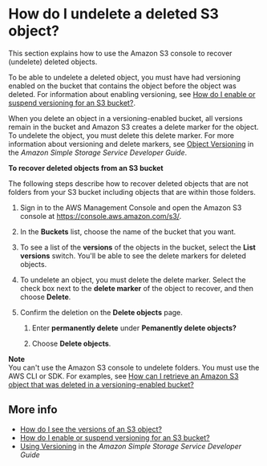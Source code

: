 # How do I undelete a deleted S3 object?<a name="undelete-objects"></a>

This section explains how to use the Amazon S3 console to recover \(undelete\) deleted objects\.

To be able to undelete a deleted object, you must have had versioning enabled on the bucket that contains the object before the object was deleted\. For information about enabling versioning, see [How do I enable or suspend versioning for an S3 bucket?](enable-versioning.md)\.

When you delete an object in a versioning\-enabled bucket, all versions remain in the bucket and Amazon S3 creates a delete marker for the object\. To undelete the object, you must delete this delete marker\. For more information about versioning and delete markers, see [Object Versioning](https://docs.aws.amazon.com/AmazonS3/latest/dev/ObjectVersioning.html) in the *Amazon Simple Storage Service Developer Guide*\.

**To recover deleted objects from an S3 bucket**

The following steps describe how to recover deleted objects that are not folders from your S3 bucket including objects that are within those folders\. 

1. Sign in to the AWS Management Console and open the Amazon S3 console at [https://console\.aws\.amazon\.com/s3/](https://console.aws.amazon.com/s3/)\.

1. In the **Buckets** list, choose the name of the bucket that you want\.

1. To see a list of the **versions** of the objects in the bucket, select the **List versions** switch\. You'll be able to see the delete markers for deleted objects\. 

1. To undelete an object, you must delete the delete marker\. Select the check box next to the **delete marker** of the object to recover, and then choose **Delete**\.

1. Confirm the deletion on the **Delete objects** page\.

   1. Enter **permanently delete** under **Pemanently delete objects?**

   1. Choose **Delete objects**\.

**Note**  
You can't use the Amazon S3 console to undelete folders\. You must use the AWS CLI or SDK\. For examples, see [ How can I retrieve an Amazon S3 object that was deleted in a versioning\-enabled bucket?](http://aws.amazon.com/premiumsupport/knowledge-center/s3-undelete-configuration/) 

## More info<a name="undelete-objects-related-topics"></a>
+  [How do I see the versions of an S3 object?](view-object-versions.md)
+  [How do I enable or suspend versioning for an S3 bucket?](enable-versioning.md)
+  [Using Versioning](https://docs.aws.amazon.com/AmazonS3/latest/dev/Versioning.html) in the *Amazon Simple Storage Service Developer Guide*